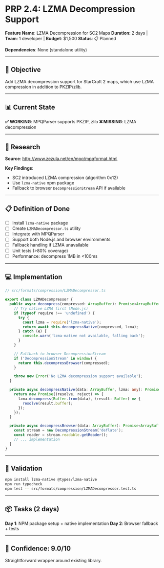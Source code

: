 # PRP 2.4: LZMA Decompression Support

**Feature Name**: LZMA Decompression for SC2 Maps
**Duration**: 2 days | **Team**: 1 developer | **Budget**: $1,500
**Status**: 📋 Planned

**Dependencies**: None (standalone utility)

---

## 🎯 Objective

Add LZMA decompression support for StarCraft 2 maps, which use LZMA compression in addition to PKZIP/zlib.

---

## 📊 Current State

**✅ WORKING**: MPQParser supports PKZIP, zlib
**❌ MISSING**: LZMA decompression

---

## 🔬 Research

**Source**: http://www.zezula.net/en/mpq/mpqformat.html

**Key Findings**:
- SC2 introduced LZMA compression (algorithm 0x12)
- Use `lzma-native` npm package
- Fallback to browser `DecompressionStream` API if available

---

## 📋 Definition of Done

- [ ] Install `lzma-native` package
- [ ] Create `LZMADecompressor.ts` utility
- [ ] Integrate with MPQParser
- [ ] Support both Node.js and browser environments
- [ ] Fallback handling if LZMA unavailable
- [ ] Unit tests (>80% coverage)
- [ ] Performance: decompress 1MB in <100ms

---

## 💻 Implementation

```typescript
// src/formats/compression/LZMADecompressor.ts

export class LZMADecompressor {
  public async decompress(compressed: ArrayBuffer): Promise<ArrayBuffer> {
    // Try native LZMA first (Node.js)
    if (typeof require !== 'undefined') {
      try {
        const lzma = require('lzma-native');
        return await this.decompressNative(compressed, lzma);
      } catch (e) {
        console.warn('lzma-native not available, falling back');
      }
    }

    // Fallback to browser DecompressionStream
    if ('DecompressionStream' in window) {
      return this.decompressBrowser(compressed);
    }

    throw new Error('No LZMA decompression support available');
  }

  private async decompressNative(data: ArrayBuffer, lzma: any): Promise<ArrayBuffer> {
    return new Promise((resolve, reject) => {
      lzma.decompress(Buffer.from(data), (result: Buffer) => {
        resolve(result.buffer);
      });
    });
  }

  private async decompressBrowser(data: ArrayBuffer): Promise<ArrayBuffer> {
    const stream = new DecompressionStream('deflate');
    const reader = stream.readable.getReader();
    // ... implementation
  }
}
```

---

## 🧪 Validation

```bash
npm install lzma-native @types/lzma-native
npm run typecheck
npm test -- src/formats/compression/LZMADecompressor.test.ts
```

---

## 📦 Tasks (2 days)

**Day 1**: NPM package setup + native implementation
**Day 2**: Browser fallback + tests

---

## 🎯 Confidence: **9.0/10**

Straightforward wrapper around existing library.
